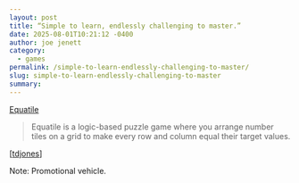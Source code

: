 ```yaml
---
layout: post
title: “Simple to learn, endlessly challenging to master.”
date: 2025-08-01T10:21:12 -0400
author: joe jenett
category:
  - games
permalink: /simple-to-learn-endlessly-challenging-to-master/
slug: simple-to-learn-endlessly-challenging-to-master
summary:
---
```

<p>
<a title="a small number tile game" href="https://equatile.com/">Equatile</a>
</p>
<blockquote>
<p>
Equatile is a logic-based puzzle game where you arrange number tiles on a grid to make every row and column equal their target values.
</p>
</blockquote>
[<a title="source" href="https://pinboard.in/u:tdjones">tdjones</a>]
<p class="note">Note: Promotional vehicle.</p>


<a href="https://brid.gy/publish/mastodon"></a>